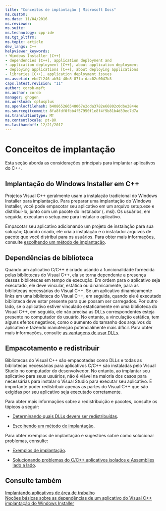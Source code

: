 ```yaml
---
title: "Conceitos de implantação | Microsoft Docs"
ms.custom: 
ms.date: 11/04/2016
ms.reviewer: 
ms.suite: 
ms.technology: cpp-ide
ms.tgt_pltfrm: 
ms.topic: article
dev_langs: C++
helpviewer_keywords:
- Windows Installer [C++]
- dependencies [C++], application deployment and
- application deployment [C++], about application deployment
- deploying applications [C++], about deploying applications
- libraries [C++], application deployment issues
ms.assetid: ebd7f246-ab54-40e8-87fa-dac02c0047b3
caps.latest.revision: "11"
author: corob-msft
ms.author: corob
manager: ghogen
ms.workload: cplusplus
ms.openlocfilehash: b40865266548067e2dda3782e66802c0dbe2844e
ms.sourcegitcommit: 8fa8fdf0fbb4f57950f1e8f4f9b81b4d39ec7d7a
ms.translationtype: MT
ms.contentlocale: pt-BR
ms.lasthandoff: 12/21/2017
---
```

# <a name="deployment-concepts"></a>Conceitos de implantação
Esta seção aborda as considerações principais para implantar aplicativos do C++.  
  
## <a name="windows-installer-deployment-in-c"></a>Implantação do Windows Installer em C++  
 Projetos Visual C++ geralmente usam a instalação tradicional do Windows Installer para implantação. Para preparar uma implantação do Windows Installer, você pode empacotar seu aplicativo em um arquivo setup.exe e distribuí-lo, junto com um pacote do instalador (. msi). Os usuários, em seguida, executam o setup.exe para instalar o aplicativo.  
  
 Empacotar seu aplicativo adicionando um projeto de instalação para sua solução; Quando criado, ele cria a instalação e o instalador arquivos de pacote que você distribui para os usuários. Para obter mais informações, consulte [escolhendo um método de implantação](../ide/choosing-a-deployment-method.md).  
  
## <a name="library-dependencies"></a>Dependências de biblioteca  
 Quando um aplicativo C/C++ é criado usando a funcionalidade fornecida pelas bibliotecas do Visual C++, ela se torna dependente a presença dessas bibliotecas em tempo de execução. Em ordem para o aplicativo seja executado, ele deve vincular, estática ou dinamicamente, para as bibliotecas necessárias do Visual C++. Se um aplicativo dinamicamente links em uma biblioteca do Visual C++, em seguida, quando ele é executado biblioteca deve estar presente para que possam ser carregados. Por outro lado, se o aplicativo estiver vinculado estaticamente em uma biblioteca do Visual C++, em seguida, ele não precisa as DLLs correspondentes esteja presente no computador do usuário. No entanto, a vinculação estática, tem alguns efeitos negativos, como o aumento do tamanho dos arquivos do aplicativo e fazendo manutenção potencialmente mais difícil. Para obter mais informações, consulte [as vantagens de usar DLLs](../build/dlls-in-visual-cpp.md#advantages-of-using-dlls).  
  
## <a name="packaging-and-redistributing"></a>Empacotamento e redistribuir  
 Bibliotecas do Visual C++ são empacotadas como DLLs e todas as bibliotecas necessárias para aplicativos C/C++ são instaladas pelo Visual Studio no computador do desenvolvedor. No entanto, ao implantar seu aplicativo para seus usuários, não é viável na maioria dos casos para necessárias para instalar o Visual Studio para executar seu aplicativo. É importante poder redistribuir apenas as partes do Visual C++ que são exigidas por seu aplicativo seja executado corretamente.  
  
 Para obter mais informações sobre a redistribuição e pacotes, consulte os tópicos a seguir:  
  
-   [Determinando quais DLLs devem ser redistribuídas](../ide/determining-which-dlls-to-redistribute.md).  
  
-   [Escolhendo um método de implantação](../ide/choosing-a-deployment-method.md).  
  
 Para obter exemplos de implantação e sugestões sobre como solucionar problemas, consulte:  
  
-   [Exemplos de implantação](../ide/deployment-examples.md).  
  
-   [Solucionando problemas do C/C++ aplicativos isolados e Assemblies lado a lado](../build/troubleshooting-c-cpp-isolated-applications-and-side-by-side-assemblies.md).  
  
## <a name="see-also"></a>Consulte também  
 [Implantando aplicativos de área de trabalho](../ide/deploying-native-desktop-applications-visual-cpp.md)   
 [Noções básicas sobre as dependências de um aplicativo do Visual C++](../ide/understanding-the-dependencies-of-a-visual-cpp-application.md)   
 [implantação do Windows Installer](http://msdn.microsoft.com/en-us/121be21b-b916-43e2-8f10-8b080516d2a0)